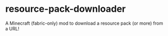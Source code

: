 # resource-pack-downloader
A Minecraft (fabric-only) mod to download a resource pack (or more) from a URL!
